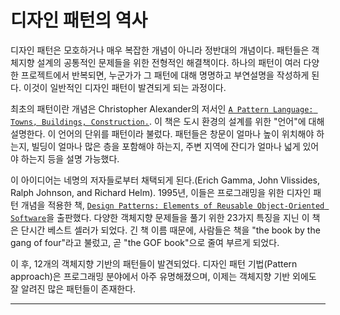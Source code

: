 # 디자인 패턴의 역사

디자인 패턴은 모호하거나 매우 복잡한 개념이 아니라 정반대의 개념이다. 패턴들은 객체지향 설계의 공통적인 문제들을 위한 전형적인 해결책이다. 하나의 패턴이 여러 다양한 프로젝트에서 반복되면, 누군가가 그 패턴에 대해 명명하고 부연설명을 작성하게 된다. 이것이 일반적인 디자인 패턴이 발견되게 되는 과정이다.

최초의 패턴이란 개념은 Christopher Alexander의 저서인 [`A Pattern Language: Towns, Buildings, Construction.`][1]. 이 책은 도시 환경의 설계를 위한 "언어"에 대해 설명한다. 이 언어의 단위를 패턴이라 불렀다. 패턴들은 창문이 얼마나 높이 위치해야 하는지, 빌딩이 얼마나 많은 층을 포함해야 하는지, 주변 지역에 잔디가 얼마나 넓게 있어야 하는지 등을 설명 가능했다.

이 아이디어는 네명의 저자들로부터 채택되게 된다.(Erich Gamma, John Vlissides, Ralph Johnson, and Richard Helm). 1995년, 이들은 프로그래밍을 위한 디자인 패턴 개념을 적용한 책, [`Design Patterns: Elements of Reusable Object-Oriented Software`][2]을 출판했다. 다양한 객체지향 문제들을 풀기 위한 23가지 특징을 지닌 이 책은 단시간 베스트 셀러가 되었다. 긴 책 이름 때문에, 사람들은 책을 "the book by the gang of four"라고 불렀고, 곧 "the GOF book"으로 줄여 부르게 되었다.

이 후, 12개의 객체지향 기반의 패턴들이 발견되었다. 디자인 패턴 기법(Pattern approach)은 프로그래밍 분야에서 아주 유명해졌으며, 이제는 객체지향 기반 외에도 잘 알려진 많은 패턴들이 존재한다.

---

[1]: https://www.amazon.com/Pattern-Language-Buildings-Construction-Environmental/dp/0195019199?ie=UTF8&camp=1789&creative=9325&creativeASIN=1292025948&linkCode=as2&tag=refactoringgu-20&linkId=616cb322f35e063de0100338c24e3c97

[2]: https://www.amazon.com/gp/product/0201633612/ref=as_li_tl?ie=UTF8&camp=1789&creative=9325&creativeASIN=0201633612&linkCode=as2&tag=refactoringgu-20&linkId=17a8a39a2c8d1ef784ca97c483723eed
